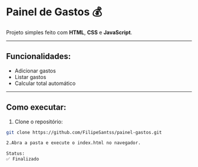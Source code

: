# Painel de Gastos 💰

Projeto simples feito com **HTML**, **CSS** e **JavaScript**.

---

## Funcionalidades:

- Adicionar gastos
- Listar gastos
- Calcular total automático

---

## Como executar:

1. Clone o repositório:

```bash
git clone https://github.com/FilipeSantss/painel-gastos.git

2.Abra a pasta e execute o index.html no navegador.

Status:
✅ Finalizado
